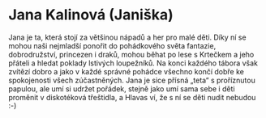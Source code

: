 
# Jana Kalinová (Janiška)

Jana je ta, která stojí za většinou nápadů a her pro malé děti. Díky ní se mohou naši nejmladší ponořit do pohádkového světa fantazie, dobrodružství, princezen i draků, mohou běhat po lese s Krtečkem a jeho přáteli a hledat poklady lstivých loupežníků. Na konci každého tábora však zvítězí dobro a jako v každé správné pohádce všechno končí dobře ke spokojenosti všech zúčastněných. Jana je sice přísná „teta“ s proříznutou papulou, ale umí si udržet pořádek, stejně jako umí sama sebe i děti proměnit v diskotéková třeštidla, a Hlavas ví, že s ní se děti nudit nebudou :-)
